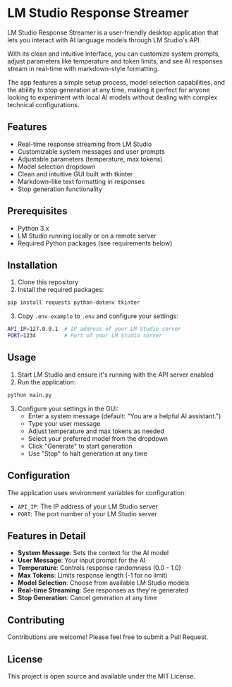 # LM Studio Response Streamer

LM Studio Response Streamer is a user-friendly desktop application that lets you interact with AI language models through LM Studio's API.

With its clean and intuitive interface, you can customize system prompts, adjust parameters like temperature and token limits, and see AI responses stream in real-time with markdown-style formatting.

The app features a simple setup process, model selection capabilities, and the ability to stop generation at any time, making it perfect for anyone looking to experiment with local AI models without dealing with complex technical configurations.

## Features

- Real-time response streaming from LM Studio
- Customizable system messages and user prompts
- Adjustable parameters (temperature, max tokens)
- Model selection dropdown
- Clean and intuitive GUI built with tkinter
- Markdown-like text formatting in responses
- Stop generation functionality

## Prerequisites

- Python 3.x
- LM Studio running locally or on a remote server
- Required Python packages (see requirements below)

## Installation

1. Clone this repository
2. Install the required packages:
```bash
pip install requests python-dotenv tkinter
```

3. Copy `.env-example` to `.env` and configure your settings:
```bash
API_IP=127.0.0.1  # IP address of your LM Studio server
PORT=1234         # Port of your LM Studio server
```

## Usage

1. Start LM Studio and ensure it's running with the API server enabled
2. Run the application:
```bash
python main.py
```

3. Configure your settings in the GUI:
   - Enter a system message (default: "You are a helpful AI assistant.")
   - Type your user message
   - Adjust temperature and max tokens as needed
   - Select your preferred model from the dropdown
   - Click "Generate" to start generation
   - Use "Stop" to halt generation at any time

## Configuration

The application uses environment variables for configuration:
- `API_IP`: The IP address of your LM Studio server
- `PORT`: The port number of your LM Studio server

## Features in Detail

- **System Message**: Sets the context for the AI model
- **User Message**: Your input prompt for the AI
- **Temperature**: Controls response randomness (0.0 - 1.0)
- **Max Tokens**: Limits response length (-1 for no limit)
- **Model Selection**: Choose from available LM Studio models
- **Real-time Streaming**: See responses as they're generated
- **Stop Generation**: Cancel generation at any time

## Contributing

Contributions are welcome! Please feel free to submit a Pull Request.

## License

This project is open source and available under the MIT License. 